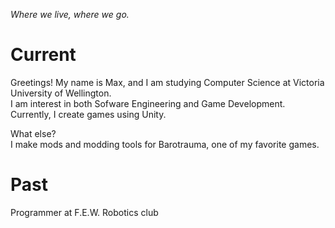 *Where we live, where we go.*

# Current  
Greetings! My name is Max, and I am studying Computer Science at Victoria University of Wellington.  
I am interest in both Sofware Engineering and Game Development. Currently, I create games using Unity.

What else?  
I make mods and modding tools for Barotrauma, one of my favorite games.

# Past
Programmer at F.E.W. Robotics club
